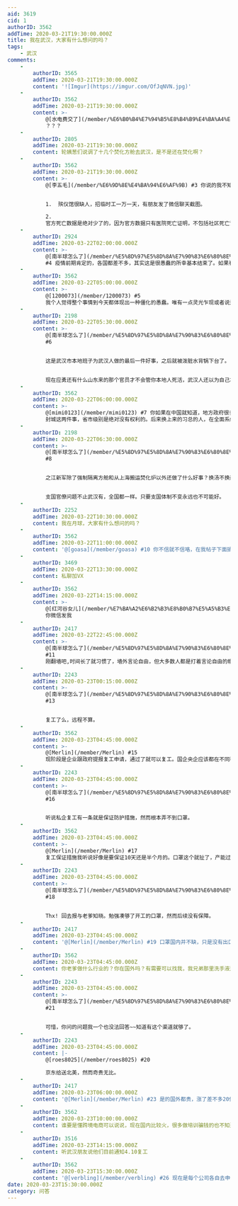 ```yaml
---
aid: 3619
cid: 1
authorID: 3562
addTime: 2020-03-21T19:30:00.000Z
title: 我在武汉，大家有什么想问的吗？
tags:
    - 武汉
comments:
    -
        authorID: 3565
        addTime: 2020-03-21T19:30:00.000Z
        content: '![Imgur](https://imgur.com/OfJqNVN.jpg)'
    -
        authorID: 3562
        addTime: 2020-03-21T19:30:00.000Z
        content: >-
            @[水电费交了](/member/%E6%B0%B4%E7%94%B5%E8%B4%B9%E4%BA%A4%E4%BA%86) #1
            ？？？
    -
        authorID: 2805
        addTime: 2020-03-21T19:30:00.000Z
        content: 轮姨葱们说调了十几个焚化方舱去武汉，是不是还在焚化啊？
    -
        authorID: 3562
        addTime: 2020-03-21T19:30:00.000Z
        content: >-
            @[李五毛](/member/%E6%9D%8E%E4%BA%94%E6%AF%9B) #3 你说的我不知道。我知道的如下


            1.  殡仪馆很缺人，招临时工一万一天，有朋友发了微信聊天截图。

            2. 
            官方死亡数据是绝对少了的，因为官方数据只有医院死亡证明，不包括社区死亡证明。特别是疫情前期还是有不少人没有床位在社区死了的没有计算在内。如果你要问具体多少，那我不知道。
    -
        authorID: 2924
        addTime: 2020-03-22T02:00:00.000Z
        content: >-
            @[南半球怎么了](/member/%E5%8D%97%E5%8D%8A%E7%90%83%E6%80%8E%E4%B9%88%E4%BA%86)
            #4 疫情前期肯定的，各国都差不多，其实这是很愚蠢的所幸基本结束了。如果有下回应该经验会更加丰富。
    -
        authorID: 3562
        addTime: 2020-03-22T05:00:00.000Z
        content: >-
            @[1200073](/member/1200073) #5
            我个人觉得整个事情到今天都体现出一种僵化的愚蠢。唯有一点灵光乍现或者说运气较好吧，是封城时间，让最少300万人出去了，正正好好不多不少。少了武汉扛不住，多了外面扛不住
    -
        authorID: 2198
        addTime: 2020-03-22T05:30:00.000Z
        content: >-
            @[南半球怎么了](/member/%E5%8D%97%E5%8D%8A%E7%90%83%E6%80%8E%E4%B9%88%E4%BA%86)
            #6


            这是武汉市本地班子为武汉人做的最后一件好事，之后就被泼脏水背锅下台了。


            现在应勇还有什么山东来的那个官员才不会管你本地人死活，武汉人还以为自己本地官被清洗的好，真的相信支共推到他们身上的责任，所以说愚昧无可救药。
    -
        authorID: 3562
        addTime: 2020-03-22T06:00:00.000Z
        content: >-
            @[mimi0123](/member/mimi0123) #7 你如果在中国就知道，地方政府很多权利是没有的。最起码，公布数字 和
            封城这两件事，省市级别是绝对没有权利的。后来换上来的习总的人，在全面系统的管理上做了些事，但对我们个人而言太痛苦了，我他妈已经快三个月没剪头发了
    -
        authorID: 2198
        addTime: 2020-03-22T06:30:00.000Z
        content: >-
            @[南半球怎么了](/member/%E5%8D%97%E5%8D%8A%E7%90%83%E6%80%8E%E4%B9%88%E4%BA%86)
            #8


            之江新军除了强制隔离方舱和从上海搬运焚化炉以外还做了什么好事？换汤不换药，还少了本地意识。本地人只会更惨而不是更好。都是政治任务罢了，以为他们真的是来救灾就天真幼稚，最近今天又在爆新增病例，已经不计入统计了。


            支国官僚问题不止武汉有，全国都一样。只要支国体制不变永远也不可能好。
    -
        authorID: 2252
        addTime: 2020-03-22T10:30:00.000Z
        content: 我在月球，大家有什么想问的吗？
    -
        authorID: 3562
        addTime: 2020-03-22T11:00:00.000Z
        content: '@[goasa](/member/goasa) #10 你不信就不信咯，在我帖子下面搞这些有的没的干嘛'
    -
        authorID: 3469
        addTime: 2020-03-22T13:30:00.000Z
        content: 私聊加VX
    -
        authorID: 3562
        addTime: 2020-03-22T14:15:00.000Z
        content: >-
            @[红河谷女儿](/member/%E7%BA%A2%E6%B2%B3%E8%B0%B7%E5%A5%B3%E5%84%BF) #12
            你微信发我
    -
        authorID: 2417
        addTime: 2020-03-22T22:45:00.000Z
        content: >-
            @[南半球怎么了](/member/%E5%8D%97%E5%8D%8A%E7%90%83%E6%80%8E%E4%B9%88%E4%BA%86)
            #11
            刚翻墙吧,时间长了就习惯了，墙外言论自由，但大多数人都是打着言论自由的幌子阴阳怪气，发泄戾气，只是讨论尺度大，但讨论质量是很糟糕。
    -
        authorID: 2243
        addTime: 2020-03-23T00:15:00.000Z
        content: >-
            @[南半球怎么了](/member/%E5%8D%97%E5%8D%8A%E7%90%83%E6%80%8E%E4%B9%88%E4%BA%86)
            #13


            复工了么，远程不算。
    -
        authorID: 3562
        addTime: 2020-03-23T04:45:00.000Z
        content: >-
            @[Merlin](/member/Merlin) #15
            现阶段是企业跟政府提报复工申请，通过了就可以复工。国企央企应该都在不同程度复工了，私企绝大部分还没有复工，基本在家办公。
    -
        authorID: 2243
        addTime: 2020-03-23T04:45:00.000Z
        content: >-
            @[南半球怎么了](/member/%E5%8D%97%E5%8D%8A%E7%90%83%E6%80%8E%E4%B9%88%E4%BA%86)
            #16


            听说私企复工有一条就是保证防护措施，然而根本弄不到口罩。
    -
        authorID: 3562
        addTime: 2020-03-23T04:45:00.000Z
        content: >-
            @[Merlin](/member/Merlin) #17
            复工保证措施我听说好像是要保证10天还是半个月的。口罩这个就扯了，产能过剩多的是，我一周前在拼多多上买的100片两天就到了，两块一个，我有个兄弟也在卖，大批量的一块八一个。
    -
        authorID: 2243
        addTime: 2020-03-23T04:45:00.000Z
        content: >-
            @[南半球怎么了](/member/%E5%8D%97%E5%8D%8A%E7%90%83%E6%80%8E%E4%B9%88%E4%BA%86)
            #18


            Thx! 回去报与老爹知晓。勉强凑够了开工的口罩，然而后续没有保障。
    -
        authorID: 2417
        addTime: 2020-03-23T04:45:00.000Z
        content: '@[Merlin](/member/Merlin) #19 口罩国内并不缺，只是没有出口的量。'
    -
        authorID: 3562
        addTime: 2020-03-23T04:45:00.000Z
        content: 你老爹做什么行业的？你在国外吗？有需要可以找我，我兄弟那里洗手液测温计也有，他现在想做亚马逊海外市场
    -
        authorID: 2243
        addTime: 2020-03-23T04:45:00.000Z
        content: >-
            @[南半球怎么了](/member/%E5%8D%97%E5%8D%8A%E7%90%83%E6%80%8E%E4%B9%88%E4%BA%86)
            #21


            可惜，你问的问题我一个也没法回答~~知道有这个渠道就够了。
    -
        authorID: 2243
        addTime: 2020-03-23T04:45:00.000Z
        content: |-
            @[roes8025](/member/roes8025) #20

            京东给送北美，然而奇贵无比。
    -
        authorID: 2417
        addTime: 2020-03-23T06:00:00.000Z
        content: '@[Merlin](/member/Merlin) #23 是的国外都贵，涨了差不多20倍，兔子可不是什么善茬，趁你病要你命的事没少干。'
    -
        authorID: 3562
        addTime: 2020-03-23T10:00:00.000Z
        content: 谁要是懂跨境电商可以说说，现在国内比较火，很多做培训骗钱的也不知道是不是能赚钱
    -
        authorID: 3516
        addTime: 2020-03-23T14:15:00.000Z
        content: 听武汉朋友说他们目前通知4.10复工
    -
        authorID: 3562
        addTime: 2020-03-23T15:30:00.000Z
        content: '@[verbling](/member/verbling) #26 现在是每个公司各自去申请。我们公司都没申请通过'
date: 2020-03-23T15:30:00.000Z
category: 问答
---
```



